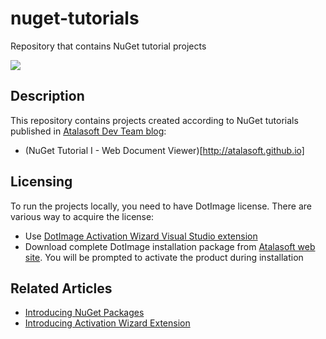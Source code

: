 # nuget-tutorials
Repository that contains NuGet tutorial projects

![](https://atalasoft.visualstudio.com/_apis/public/build/definitions/789e0a22-6f04-4fac-91a5-ccc70df2a1f1/2/badge)

## Description
This repository contains projects created according to NuGet tutorials published in [Atalasoft Dev Team blog](http://atalasoft.github.io/):

 - (NuGet Tutorial I - Web Document Viewer)[http://atalasoft.github.io]

## Licensing
To run the projects locally, you need to have DotImage license. There are various way to acquire the license:

 - Use [DotImage Activation Wizard Visual Studio extension](https://visualstudiogallery.msdn.microsoft.com/88ff07c9-fe68-48bd-bfdc-3fbc8a0ec1db)
 - Download complete DotImage installation package from [Atalasoft web site](https://atalasoft.com). You will be prompted to activate the product during installation

## Related Articles

 - [Introducing NuGet Packages](http://atalasoft.github.io/2016/05/03/introducing-nuget/)
 - [Introducing Activation Wizard Extension](http://atalasoft.github.io/2016/05/14/introducing-activation-wizard-extension/) 

